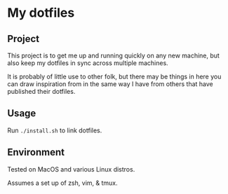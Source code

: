 # My dotfiles

## Project

This project is to get me up and running quickly on any new machine, but also keep my dotfiles in sync across multiple machines.

It is probably of little use to other folk, but there may be things in here you can draw inspiration from in the same way I have from others that have published their dotfiles.

## Usage

Run `./install.sh` to link dotfiles. 

## Environment

Tested on MacOS and various Linux distros.

Assumes a set up of zsh, vim, & tmux.
